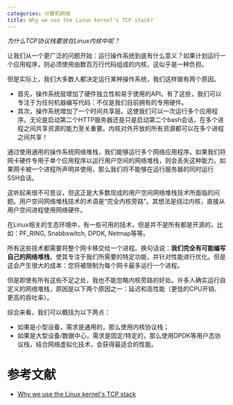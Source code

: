 ```yaml
---
categories: 计算机网络
title: Why we use the Linux kernel's TCP stack?
---
```


*为什么TCP协议栈要放在Linux内核中呢？*

让我们从一个更广泛的问题开始：运行操作系统到底有什么意义？如果计划运行一个应用程序，则必须使用由数百万行代码组成的内核，这似乎是一种负担。

但是实际上，我们大多数人都决定运行某种操作系统，我们这样做有两个原因。

- 首先，操作系统层增加了硬件独立性和易于使用的API。有了这些，我们可以专注于为任何机器编写代码：不仅是我们目前拥有的专用硬件。
- 其次，操作系统增加了一个时间共享层。这使我们可以一次运行多个应用程序。无论是启动第二个HTTP服务器还是只是启动第二个bash会话，在多个进程之间共享资源的能力至关重要。内核对外开放的所有资源都可以在多个进程之间共享！

通过使用通用的操作系统网络堆栈，我们能够运行多个网络应用程序。如果我们将网卡硬件专用于单个应用程序以运行用户空间的网络堆栈，则会丢失这种能力。如果网卡被一个进程所声明并使用，那么我们将不能够在运行服务器的同时运行SSH会话。

这听起来很不可思议，但这正是大多数现成的用户空间网络堆栈技术所面临的问题。用户空间网络堆栈技术的术语是“完全内核旁路”。其想法是绕过内核，直接从用户空间进程使用网络硬件。

在Linux相关的生态环境中，有一些可用的技术，但是并不是所有都是开源的，比如：PF_RING,  Snabbswitch, DPDK, Netmap等等。

所有这些技术都需要将整个网卡移交给一个进程。换句话说：**我们完全有可能编写自己的网络堆栈**，使其专注于我们所需要的特定功能，并针对性能进行优化。但是这会产生很大的成本：您将被限制为每个网卡最多运行一个进程。

但是即使有所有这些不足之处，我也不能忽略内核旁路的好处。许多人确实运行自定义的网络堆栈，原因是以下两个原因之一：延迟和高性能（更低的CPU开销、更高的吞吐率）。

综合来看，我们可以概括为以下两点：

- 如果是小型设备，需求是通用的，那么使用内核协议栈；
- 如果是大型设备/数据中心，需求是固定/特定的，那么使用DPDK等用户态协议栈，结合网络虚拟化技术，会获得最适合的性能。

# 参考文献

- [Why we use the Linux kernel's TCP stack](https://blog.cloudflare.com/why-we-use-the-linux-kernels-tcp-stack/)